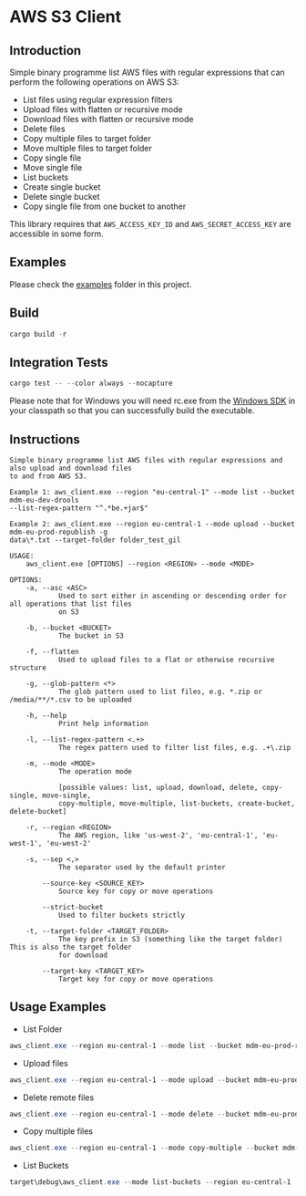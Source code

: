 # AWS S3 Client

## Introduction

Simple binary programme list AWS files with regular expressions that can perform the following operations on AWS S3:

- List files using regular expression filters
- Upload files with flatten or recursive mode
- Download files with flatten or recursive mode
- Delete files
- Copy multiple files to target folder
- Move multiple files to target folder
- Copy single file
- Move single file
- List buckets
- Create single bucket
- Delete single bucket
- Copy single file from one bucket to another

This library requires that `AWS_ACCESS_KEY_ID` and `AWS_SECRET_ACCESS_KEY` are accessible in some form. 

## Examples

Please check the [examples](examples) folder in this project.

## Build

```ps1
cargo build -r
```

## Integration Tests

```ps1
cargo test -- --color always --nocapture
```

Please note that for Windows you will need rc.exe from the [Windows SDK](https://developer.microsoft.com/en-us/windows/downloads/windows-sdk/) in your classpath 
so that you can successfully build the executable.

## Instructions

```
Simple binary programme list AWS files with regular expressions and also upload and download files
to and from AWS S3.

Example 1: aws_client.exe --region "eu-central-1" --mode list --bucket mdm-eu-dev-drools
--list-regex-pattern "^.*be.+jar$"

Example 2: aws_client.exe --region eu-central-1 --mode upload --bucket mdm-eu-prod-republish -g
data\*.txt --target-folder folder_test_gil

USAGE:
    aws_client.exe [OPTIONS] --region <REGION> --mode <MODE>

OPTIONS:
    -a, --asc <ASC>
            Used to sort either in ascending or descending order for all operations that list files
            on S3

    -b, --bucket <BUCKET>
            The bucket in S3

    -f, --flatten
            Used to upload files to a flat or otherwise recursive structure

    -g, --glob-pattern <*>
            The glob pattern used to list files, e.g. *.zip or /media/**/*.csv to be uploaded

    -h, --help
            Print help information

    -l, --list-regex-pattern <.+>
            The regex pattern used to filter list files, e.g. .+\.zip

    -m, --mode <MODE>
            The operation mode
            
            [possible values: list, upload, download, delete, copy-single, move-single,
            copy-multiple, move-multiple, list-buckets, create-bucket, delete-bucket]

    -r, --region <REGION>
            The AWS region, like 'us-west-2', 'eu-central-1', 'eu-west-1', 'eu-west-2'

    -s, --sep <,>
            The separator used by the default printer

        --source-key <SOURCE_KEY>
            Source key for copy or move operations

        --strict-bucket
            Used to filter buckets strictly

    -t, --target-folder <TARGET_FOLDER>
            The key prefix in S3 (something like the target folder) This is also the target folder
            for download

        --target-key <TARGET_KEY>
            Target key for copy or move operations

```

## Usage Examples

- List Folder

```powershell
aws_client.exe --region eu-central-1 --mode list --bucket mdm-eu-prod-republish --list-regex-pattern ^.*folder_test_gil.+
```

- Upload files

```powershell
aws_client.exe --region eu-central-1 --mode upload --bucket mdm-eu-prod-republish -g data\*.txt --target-folder folder_test_gil --flatten
```

- Delete remote files

```powershell
aws_client.exe --region eu-central-1 --mode delete --bucket mdm-eu-prod-republish --list-regex-pattern ^.*folder_test_gil.+
```

- Copy multiple files

```powershell
aws_client.exe --region eu-central-1 --mode copy-multiple --bucket mdm-eu-prod-republish -l ^.*folder3.+ --target-key folder3_copy
```

- List Buckets

```powershell
target\debug\aws_client.exe --mode list-buckets --region eu-central-1
```